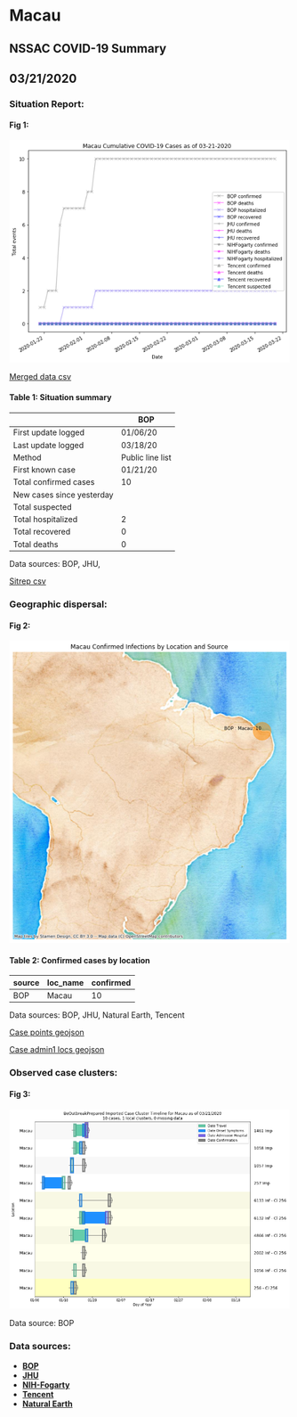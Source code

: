 # Macau
## NSSAC COVID-19 Summary
## 03/21/2020



### Situation Report:
#### Fig 1:
![Macau cases](../merged_histories/Macau_merged_histories.png)

[Merged data csv](https://github.com/SchlittDataSci/SchlittDataSci.github.io/blob/master/data/tables/Macau_merged_daily.csv)

#### Table 1: Situation summary


|                           | BOP              |
|---------------------------|------------------|
| First update logged       | 01/06/20         |
| Last update logged        | 03/18/20         |
| Method                    | Public line list |
| First known case          | 01/21/20         |
| Total confirmed cases     | 10               |
| New cases since yesterday |                  |
| Total suspected           |                  |
| Total hospitalized        | 2                |
| Total recovered           | 0                |
| Total deaths              | 0                |

Data sources: BOP, JHU, 


[Sitrep csv](https://github.com/SchlittDataSci/SchlittDataSci.github.io/blob/master/data/tables/Macau_sitrep.csv)

### Geographic dispersal:
#### Fig 2:
![Macau mapped](../case_locs/Macau_case_locs.png)

#### Table 2: Confirmed cases by location


| source   | loc_name   |   confirmed |
|----------|------------|-------------|
| BOP      | Macau      |          10 |

Data sources: BOP, JHU, Natural Earth, Tencent


[Case points geojson](https://github.com/SchlittDataSci/SchlittDataSci.github.io/blob/master/data/shapes/Macau_case_locs.geojson)

[Case admin1 locs geojson](https://github.com/SchlittDataSci/SchlittDataSci.github.io/blob/master/data/shapes/Macau_admin1_locs.geojson)

### Observed case clusters:
#### Fig 3:
![Macau cases](../cluster_analysis/Macau_imported_cases_BOP.png)



Data source: BOP


### Data sources:
* **[BOP](https://github.com/beoutbreakprepared/nCoV2019)**
* **[JHU](https://github.com/CSSEGISandData/COVID-19)** 
* **[NIH-Fogarty](https://docs.google.com/spreadsheets/d/1jS24DjSPVWa4iuxuD4OAXrE3QeI8c9BC1hSlqr-NMiU/edit#gid=1187587451)** 
* **[Tencent](https://news.qq.com/zt2020/page/feiyan.htm)**
* **[Natural Earth](https://www.naturalearthdata.com/forums/forum/natural-earth-map-data/cultural-vectors/admin-1-states-provinces-and-their-boundaries/)**

<!-- Global site tag (gtag.js) - Google Analytics -->
<script async src="https://www.googletagmanager.com/gtag/js?id=UA-158816269-1"></script>
<script>
  window.dataLayer = window.dataLayer || [];
  function gtag(){dataLayer.push(arguments);}
  gtag('js', new Date());

  gtag('config', 'UA-158816269-1');
</script>